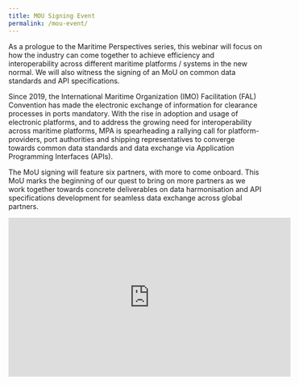 ```yaml
---
title: MOU Signing Event
permalink: /mou-event/
---
```


As a prologue to the Maritime Perspectives series, this webinar will focus on how the industry can come together to achieve efficiency and interoperability across different maritime platforms / systems in the new normal. We will also witness the signing of an MoU on common data standards and API specifications.

Since 2019, the International Maritime Organization (IMO) Facilitation (FAL) Convention has made the electronic exchange of information for clearance processes in ports mandatory. With the rise in adoption and usage of electronic platforms, and to address the growing need for interoperability across maritime platforms, MPA is spearheading a rallying call for platform-providers, port authorities and shipping representatives to converge towards common data standards and data exchange via Application Programming Interfaces (APIs).

The MoU signing will feature six partners, with more to come onboard. This MoU marks the beginning of our quest to bring on more partners as we work together towards concrete deliverables on data harmonisation and API specifications development for seamless data exchange across global partners.

<p align="center"><iframe width="560" height="315" src="https://www.youtube.com/embed/-rbi_k-URjw" frameborder="0" allow="accelerometer; autoplay; encrypted-media; gyroscope; picture-in-picture" allowfullscreen></iframe></p>
